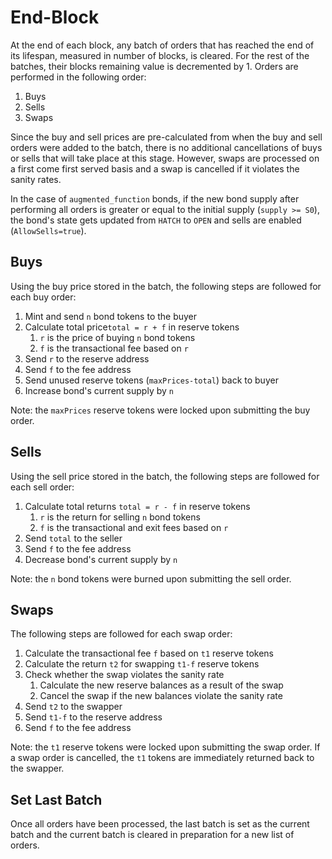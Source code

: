 # End-Block

At the end of each block, any batch of orders that has reached the end of its lifespan, measured in number of blocks, is cleared. For the rest of the batches, their blocks remaining value is decremented by 1. Orders are performed in the following order:
1. Buys
2. Sells
3. Swaps

Since the buy and sell prices are pre-calculated from when the buy and sell orders were added to the batch, there is no additional cancellations of buys or sells that will take place at this stage. However, swaps are processed on a first come first served basis and a swap is cancelled if it violates the sanity rates.

In the case of `augmented_function` bonds, if the new bond supply after performing all orders is greater or equal to the initial supply (`supply >= S0`), the bond's state gets updated from `HATCH` to `OPEN` and sells are enabled (`AllowSells=true`).

## Buys

Using the buy price stored in the batch, the following steps are followed for each buy order:
1. Mint and send `n` bond tokens to the buyer
2. Calculate total price`total = r + f` in reserve tokens
   1. `r` is the price of buying `n` bond tokens
   2. `f` is the transactional fee based on `r`
3. Send `r` to the reserve address
4. Send `f` to the fee address
5. Send unused reserve tokens (`maxPrices-total`) back to buyer
6. Increase bond's current supply by `n`

Note: the `maxPrices` reserve tokens were locked upon submitting the buy order.

## Sells

Using the sell price stored in the batch, the following steps are followed for each sell order:
1. Calculate total returns `total = r - f` in reserve tokens
   1. `r` is the return for selling `n` bond tokens
   2. `f` is the transactional and exit fees based on `r`
2. Send `total` to the seller
3. Send `f` to the fee address
4. Decrease bond's current supply by `n`

Note: the `n` bond tokens were burned upon submitting the sell order.

## Swaps

The following steps are followed for each swap order:
1. Calculate the transactional fee `f` based on `t1` reserve tokens
2. Calculate the return `t2` for swapping `t1-f` reserve tokens
3. Check whether the swap violates the sanity rate
   1. Calculate the new reserve balances as a result of the swap
   2. Cancel the swap if the new balances violate the sanity rate
4. Send `t2` to the swapper
5. Send `t1-f` to the reserve address
6. Send `f` to the fee address

Note: the `t1` reserve tokens were locked upon submitting the swap order. If a swap order is cancelled, the `t1` tokens are immediately returned back to the swapper.

## Set Last Batch

Once all orders have been processed, the last batch is set as the current batch and the current batch is cleared in preparation for a new list of orders.